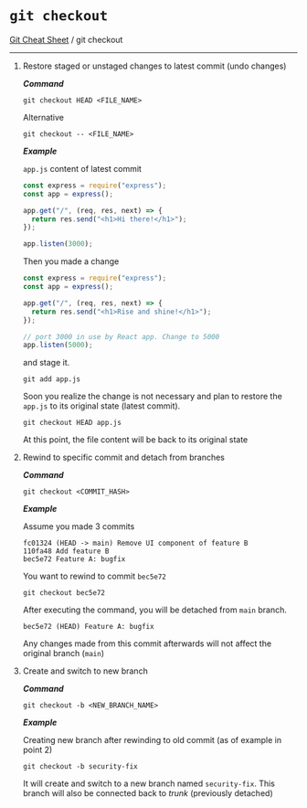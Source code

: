 # `git checkout`

[Git Cheat Sheet](./README.md) / git checkout

---

1. Restore staged or unstaged changes to latest commit (undo changes)

   **_Command_**

   ```none
   git checkout HEAD <FILE_NAME>
   ```

   Alternative

   ```none
   git checkout -- <FILE_NAME>
   ```

   **_Example_**

   `app.js` content of latest commit

   ```javascript
   const express = require("express");
   const app = express();

   app.get("/", (req, res, next) => {
     return res.send("<h1>Hi there!</h1>");
   });

   app.listen(3000);
   ```

   Then you made a change

   ```javascript
   const express = require("express");
   const app = express();

   app.get("/", (req, res, next) => {
     return res.send("<h1>Rise and shine!</h1>");
   });

   // port 3000 in use by React app. Change to 5000
   app.listen(5000);
   ```

   and stage it.

   ```none
   git add app.js
   ```

   Soon you realize the change is not necessary and plan to restore the `app.js` to its original state (latest commit).

   ```none
   git checkout HEAD app.js
   ```

   At this point, the file content will be back to its original state

2. Rewind to specific commit and detach from branches

   **_Command_**

   ```none
   git checkout <COMMIT_HASH>
   ```

   **_Example_**

   Assume you made 3 commits

   ```none
   fc01324 (HEAD -> main) Remove UI component of feature B
   110fa48 Add feature B
   bec5e72 Feature A: bugfix
   ```

   You want to rewind to commit `bec5e72`

   ```none
   git checkout bec5e72
   ```

   After executing the command, you will be detached from `main` branch.

   ```none
   bec5e72 (HEAD) Feature A: bugfix
   ```

   Any changes made from this commit afterwards will not affect the original branch (`main`)

3. Create and switch to new branch

   **_Command_**

   ```none
   git checkout -b <NEW_BRANCH_NAME>
   ```

   **_Example_**

   Creating new branch after rewinding to old commit (as of example in point 2)

   ```none
   git checkout -b security-fix
   ```

   It will create and switch to a new branch named `security-fix`. This branch will also be connected back to _trunk_ (previously detached)

